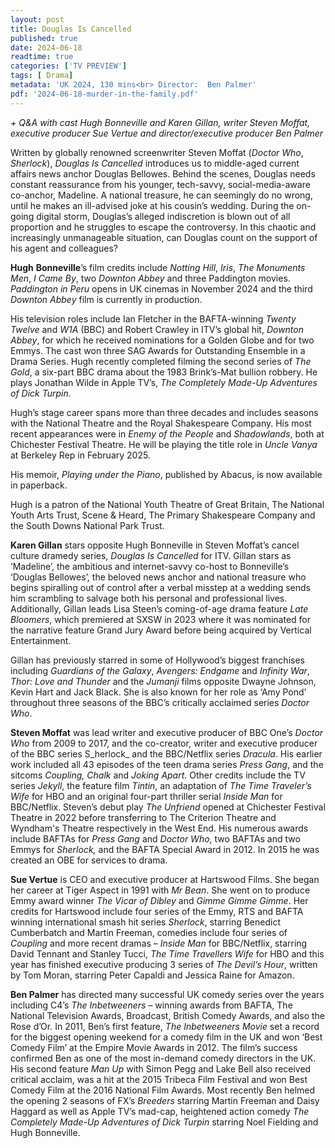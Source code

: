 ```yaml
---
layout: post
title: Douglas Is Cancelled
published: true
date: 2024-06-18
readtime: true
categories: ['TV PREVIEW']
tags: [ Drama]
metadata: 'UK 2024, 130 mins<br> Director:  Ben Palmer'
pdf: '2024-06-18-murder-in-the-family.pdf'
---
```


_+ Q&A with cast Hugh Bonneville and Karen Gillan, writer Steven Moffat, executive producer Sue Vertue and director/executive producer Ben Palmer_

Written by globally renowned screenwriter Steven Moffat (_Doctor Who_, _Sherlock_), _Douglas Is Cancelled_ introduces us to middle-aged current affairs news anchor Douglas Bellowes. Behind the scenes, Douglas needs constant reassurance from his younger, tech-savvy, social-media-aware co-anchor, Madeline. A national treasure, he can seemingly do no wrong, until he makes an ill-advised joke at his cousin’s wedding. During the on-going digital storm, Douglas’s alleged indiscretion is blown out of all proportion and he struggles to escape the controversy. In this chaotic and increasingly unmanageable situation, can Douglas count on the support of his agent and colleagues?

**Hugh**  **Bonneville**’s film credits include _Notting Hill_, _Iris_, _The Monuments Men_, _I Came By_, two _Downton Abbey_ and three Paddington movies. _Paddington in Peru_ opens in UK cinemas in November 2024 and the third _Downton Abbey_ film is currently in production.

His television roles include Ian Fletcher in the BAFTA-winning _Twenty Twelve_ and _W1A_ (BBC) and Robert Crawley in ITV’s global hit, _Downton Abbey_, for which he received nominations for a Golden Globe and for two Emmys. The cast won three SAG Awards for Outstanding Ensemble in a Drama Series. Hugh recently completed filming the second series of _The Gold_, a six-part BBC drama about the 1983 Brink’s-Mat bullion robbery. He plays Jonathan Wilde in Apple TV’s, _The Completely Made-Up Adventures of Dick Turpin._

Hugh’s stage career spans more than three decades and includes seasons with the National Theatre and the Royal Shakespeare Company. His most recent appearances were in _Enemy of the People_ and _Shadowlands_, both at Chichester Festival Theatre. He will be playing the title role in _Uncle Vanya_ at Berkeley Rep in February 2025.

His memoir, _Playing under the Piano_, published by Abacus, is now available in paperback.

Hugh is a patron of the National Youth Theatre of Great Britain, The National Youth Arts Trust, Scene & Heard, The Primary Shakespeare Company and the South Downs National Park Trust.

**Karen Gillan** stars opposite Hugh Bonneville in Steven Moffat’s cancel culture dramedy series, _Douglas Is Cancelled_ for ITV. Gillan stars as ‘Madeline’, the ambitious and internet-savvy co-host to Bonneville’s ‘Douglas Bellowes’, the beloved news anchor and national treasure who begins spiralling out of control after a verbal misstep at a wedding sends him scrambling to salvage both his personal and professional lives. Additionally, Gillan leads Lisa Steen’s coming-of-age drama feature _Late Bloomers_, which premiered at SXSW in 2023 where it was nominated for the narrative feature Grand Jury Award before being acquired by Vertical Entertainment.

Gillan has previously starred in some of Hollywood’s biggest franchises including _Guardians of the Galaxy_, _Avengers: Endgame_ and _Infinity War_, _Thor: Love and Thunder_ and the _Jumanji_ films opposite Dwayne Johnson, Kevin Hart and Jack Black. She is also known for her role as ‘Amy Pond’ throughout three seasons of the BBC’s critically acclaimed series _Doctor Who_.

**Steven Moffat** was lead writer and executive producer of BBC One’s _Doctor Who_ from 2009 to 2017, and the co-creator, writer and executive producer of the BBC series S_herlock_ and the BBC/Netflix series _Dracula_. His earlier work included all 43 episodes of the teen drama series _Press Gang_, and the sitcoms _Coupling, Chalk_ and _Joking Apart._ Other credits include  the TV series _Jekyll_, the feature film _Tintin_, an adaptation of _The Time Traveler’s Wife_ for HBO and an original four-part thriller serial _Inside Man_ for BBC/Netflix. Steven’s debut play _The Unfriend_ opened at Chichester Festival Theatre in 2022 before transferring to The Criterion Theatre and Wyndham's Theatre respectively in the West End. His numerous awards include BAFTAs for _Press Gang_ and _Doctor Who_, two BAFTAs and two Emmys for _Sherlock,_ and the BAFTA Special Award in 2012. In 2015 he was created an OBE for services to drama.

**Sue Vertue** is CEO and executive producer at Hartswood Films. She began her career at Tiger Aspect in 1991 with _Mr Bean_. She went on to produce Emmy award winner _The Vicar of Dibley_ and _Gimme Gimme Gimme_. Her credits for Hartswood include four series of the Emmy, RTS and BAFTA winning international smash hit series _Sherlock_, starring Benedict Cumberbatch and Martin Freeman, comedies include four series of _Coupling_ and more recent dramas – _Inside Man_ for BBC/Netflix, starring David Tennant and Stanley Tucci, _The Time Travellers Wife_ for HBO and this year has finished executive producing 3 series of _The Devil’s Hour_, written by Tom Moran, starring Peter Capaldi and Jessica Raine for Amazon.

**Ben Palmer** has directed many successful UK comedy series over the years including C4’s _The Inbetweeners_ – winning awards from BAFTA, The National Television Awards, Broadcast, British Comedy Awards, and also the Rose d’Or. In 2011, Ben’s first feature, _The Inbetweeners Movie_ set a record for the biggest opening weekend for a comedy film in the UK and won ‘Best Comedy Film’ at the Empire Movie Awards in 2012. The film’s success confirmed Ben as one of the most in-demand comedy directors in the UK. His second feature _Man Up_ with Simon Pegg and Lake Bell also received critical acclaim, was a hit at the 2015 Tribeca Film Festival and won Best Comedy Film at the 2016 National Film Awards. Most recently Ben helmed the opening 2 seasons of FX’s _Breeders_ starring Martin Freeman and Daisy Haggard as well as Apple TV’s mad-cap, heightened action comedy _The Completely Made-Up Adventures of Dick Turpin_ starring Noel Fielding and Hugh Bonneville.
<!--stackedit_data:
eyJoaXN0b3J5IjpbMTQxMzEyMzUwNF19
-->